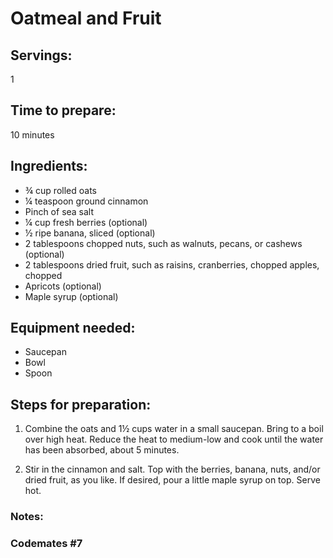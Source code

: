# Oatmeal and Fruit

## Servings: 

1

## Time to prepare: 

10 minutes

## Ingredients:

- ¾ cup rolled oats
- ¼ teaspoon ground cinnamon
- Pinch of sea salt
- ¼ cup fresh berries (optional)
- ½ ripe banana, sliced (optional)
- 2 tablespoons chopped nuts, such as walnuts, pecans, or cashews (optional)
- 2 tablespoons dried fruit, such as raisins, cranberries, chopped apples, chopped
- Apricots (optional)
- Maple syrup (optional)

## Equipment needed:

- Saucepan
- Bowl
- Spoon

## Steps for preparation:

1. Combine the oats and 1½ cups water in a small saucepan. Bring to a boil over high heat. Reduce the heat to medium-low and cook until the water has been absorbed, about 5 minutes.

2. Stir in the cinnamon and salt. Top with the berries, banana, nuts, and/or dried fruit, as you like. If desired, pour a little maple syrup on top. Serve hot.

### Notes:



### Codemates #7
